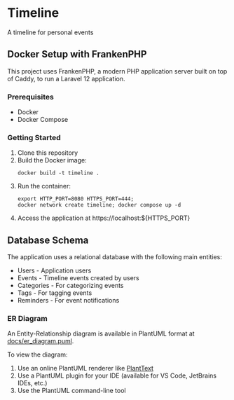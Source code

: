 # Timeline

A timeline for personal events

## Docker Setup with FrankenPHP

This project uses FrankenPHP, a modern PHP application server built on top of Caddy, to run a Laravel 12 application.

### Prerequisites

- Docker
- Docker Compose

### Getting Started

1. Clone this repository
2. Build the Docker image:
   ```
   docker build -t timeline .
   ```
3. Run the container:
   ```
   export HTTP_PORT=8080 HTTPS_PORT=444; 
   docker network create timeline; docker compose up -d
   ```
4. Access the application at https://localhost:${HTTPS_PORT}

## Database Schema

The application uses a relational database with the following main entities:

- Users - Application users
- Events - Timeline events created by users
- Categories - For categorizing events
- Tags - For tagging events
- Reminders - For event notifications

### ER Diagram

An Entity-Relationship diagram is available in PlantUML format at [docs/er_diagram.puml](docs/er_diagram.puml).

To view the diagram:
1. Use an online PlantUML renderer like [PlantText](https://www.planttext.com/)
2. Use a PlantUML plugin for your IDE (available for VS Code, JetBrains IDEs, etc.)
3. Use the PlantUML command-line tool
